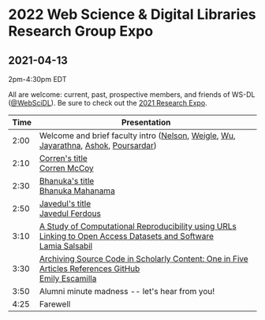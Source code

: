 # 2022 Web Science &amp; Digital Libraries Research Group Expo
## 2021-04-13

2pm-4:30pm EDT

All are welcome: current, past, prospective members, and friends of WS-DL ([@WebSciDL](https://twitter.com/WebSciDL)).  Be sure to check out the [2021 Research Expo](https://github.com/oduwsdl/2021-research-expo/).

| Time  | Presentation |
| --- | --- |
| 2:00  | Welcome and brief faculty intro ([Nelson](https://twitter.com/phonedude_mln), [Weigle](https://twitter.com/weiglemc), [Wu](https://twitter.com/fanchyna), [Jayarathna](https://twitter.com/openmaze), [Ashok](https://twitter.com/VikasGAshok1), [Poursardar](https://twitter.com/Faryane))  |
| 2:10  | [Corren's title]() <br>[Corren McCoy](https://twitter.com/CorrenMcCoy) |
| 2:30 | [Bhanuka's title]() <br> [Bhanuka Mahanama](https://twitter.com/mahanama94) |
| 2:50 | [Javedul's title]() <br> [Javedul Ferdous](https://twitter.com/jaf_ferdous) |
| 3:10 | [A Study of Computational Reproducibility using URLs Linking to Open Access Datasets and Software]() <br> [Lamia Salsabil](https://twitter.com/liya_lamia) |
| 3:30 | [Archiving Source Code in Scholarly Content: One in Five Articles References GitHub]() <br> [Emily Escamilla](https://twitter.com/EmilyEscamilla_) |
| 3:50 | Alumni minute madness -- let's hear from you! |
| 4:25 | Farewell | 


